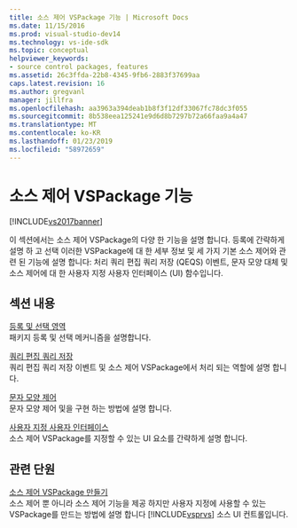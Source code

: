 ```yaml
---
title: 소스 제어 VSPackage 기능 | Microsoft Docs
ms.date: 11/15/2016
ms.prod: visual-studio-dev14
ms.technology: vs-ide-sdk
ms.topic: conceptual
helpviewer_keywords:
- source control packages, features
ms.assetid: 26c3ffda-22b8-4345-9fb6-2883f37699aa
caps.latest.revision: 16
ms.author: gregvanl
manager: jillfra
ms.openlocfilehash: aa3963a394deab1b8f3f12df33067fc78dc3f055
ms.sourcegitcommit: 8b538eea125241e9d6d8b7297b72a66faa9a4a47
ms.translationtype: MT
ms.contentlocale: ko-KR
ms.lasthandoff: 01/23/2019
ms.locfileid: "58972659"
---
```

# <a name="source-control-vspackage-features"></a>소스 제어 VSPackage 기능
[!INCLUDE[vs2017banner](../../includes/vs2017banner.md)]

이 섹션에서는 소스 제어 VSPackage의 다양 한 기능을 설명 합니다. 등록에 간략하게 설명 하 고 선택 이러한 VSPackage에 대 한 세부 정보 및 세 가지 기본 소스 제어와 관련 된 기능에 설명 합니다: 처리 쿼리 편집 쿼리 저장 (QEQS) 이벤트, 문자 모양 대체 및 소스 제어에 대 한 사용자 지정 사용자 인터페이스 (UI) 함수입니다.  
  
## <a name="in-this-section"></a>섹션 내용  
 [등록 및 선택 영역](../../extensibility/internals/registration-and-selection-source-control-vspackage.md)  
 패키지 등록 및 선택 메커니즘을 설명합니다.  
  
 [쿼리 편집 쿼리 저장](../../extensibility/internals/query-edit-query-save-source-control-vspackage.md)  
 쿼리 편집 쿼리 저장 이벤트 및 소스 제어 VSPackage에서 처리 되는 역할에 설명 합니다.  
  
 [문자 모양 제어](../../extensibility/internals/glyph-control-source-control-vspackage.md)  
 문자 모양 제어 및을 구현 하는 방법에 설명 합니다.  
  
 [사용자 지정 사용자 인터페이스](../../extensibility/internals/custom-user-interface-source-control-vspackage.md)  
 소스 제어 VSPackage를 지정할 수 있는 UI 요소를 간략하게 설명 합니다.  
  
## <a name="related-sections"></a>관련 단원  
 [소스 제어 VSPackage 만들기](../../extensibility/internals/creating-a-source-control-vspackage.md)  
 소스 제어 뿐 아니라 소스 제어 기능을 제공 하지만 사용자 지정에 사용할 수 있는 VSPackage를 만드는 방법에 설명 합니다 [!INCLUDE[vsprvs](../../includes/vsprvs-md.md)] 소스 UI 컨트롤입니다.

